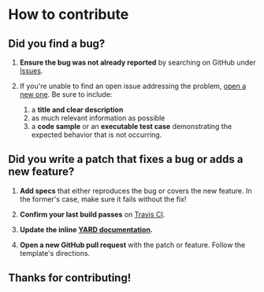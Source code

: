 # How to contribute

## **Did you find a bug?**

1. **Ensure the bug was not already reported** by searching on GitHub under [Issues](https://github.com/ivanoblomov/google_maps_geocoder/issues).

2. If you're unable to find an open issue addressing the problem, [open a new one](https://github.com/ivanoblomov/google_maps_geocoder/issues/new). Be sure to include:
    1. a **title and clear description**
    2. as much relevant information as possible
    3. a **code sample** or an **executable test case** demonstrating the expected behavior that is not occurring.

## **Did you write a patch that fixes a bug or adds a new feature?**

1. **Add specs** that either reproduces the bug or covers the new feature. In the former's case, make sure it fails without the fix!

2. **Confirm your last build passes** on [Travis CI](https://travis-ci.org/ivanoblomov/google_maps_geocoder/branches).

3. **Update the inline [YARD documentation](http://www.rubydoc.info/gems/yard/file/docs/GettingStarted.md).**

4. **Open a new GitHub pull request** with the patch or feature. Follow the template's directions.

## Thanks for contributing!

